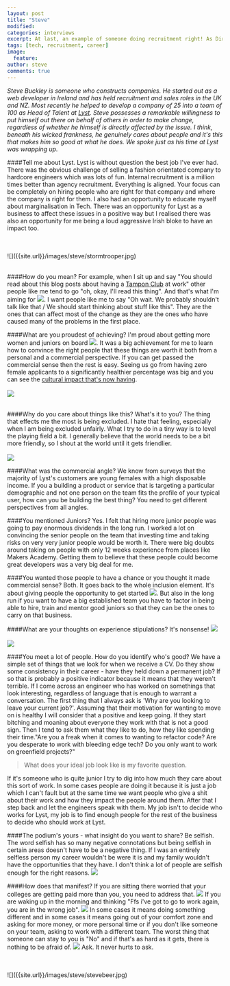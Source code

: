```yaml
---
layout: post
title: "Steve"
modified:
categories: interviews
excerpt: At last, an example of someone doing recruitment right! As Director of Talent at Lyst, Steve helped to grow the team from 25 to 100 people in one year.
tags: [tech, recruitment, career]
image:
  feature:
author: steve
comments: true
---
```

*Steve Buckley is someone who  constructs companies. He started out as a web developer in Ireland and has held recruitment and sales roles in the UK and NZ.
Most recently he helped to develop a company of 25 into a team of 100 as Head of Talent at [Lyst](http://www.lyst.com/).
Steve possesses a remarkable willingness to put himself out there on behalf of others in order to make change, regardless of whether he himself is directly affected by the issue. I think, beneath his wicked frankness, he genuinely cares about people and it's this that makes him so good at what he does.
We spoke just as his time at Lyst was wrapping up.*

####Tell me about Lyst.
Lyst is without question the best job I've ever had. There was the obvious challenge of selling a fashion orientated company to
hardcore engineers which was lots of fun. Internal recruitment is a million times better than agency recruitment. Everything is aligned.
Your focus can be completely on hiring people who are right for that company and where the company is right for them.
I also had an opportunity to educate myself
about marginalisation in Tech. There was an
opportunity for Lyst as a business to affect these issues in a positive way
but I realised there was also an opportunity for me being a loud aggressive Irish bloke to have an impact too.

<br>
<br>
![]({{site.url}}/images/steve/stormtrooper.jpg)
<br>
<br>

####How do you mean?
For example, when I sit up and say "You should read about this blog posts about having a [Tampon Club](http://alicebartlett.co.uk/blog/tampon-club) at work" other
people like me tend to go "oh, okay, I'll read this thing".
<span data-clip="marginalised" class="hover_clip">And that's what I'm aiming for <img src="{{site.url}}/images/speaker.png"></span>. I want people like me to say "Oh wait. We probably shouldn't talk like that /
We should start thinking about stuff like this". They are the ones that can affect most
of the change as they are the ones who have caused many of the problems in the first
place.


####What are you proudest of achieving?
<span data-clip="proud" class="hover_clip"> I'm proud about getting more women and juniors on board <img src="{{site.url}}/images/speaker.png"></span>.
It was a big achievement for me to learn how to convince the right people that these things are worth it both from a personal and a commercial perspective.
If you can get passed the commercial sense then the rest is easy.
Seeing us go from having zero female applicants to a significantly healthier percentage was big and you can see the [cultural impact that's now having](http://developers.lyst.com/2015/08/11/i-look-like-an-engineer/).
<br>
<br>
![]({{site.url}}/images/steve/lystladies.jpeg)
<br>
<br>

####Why do you care about things like this? What's it to you?
The thing that effects me the most is being excluded. I hate that feeling, especially when I am being excluded unfairly.
What I try to do in a tiny way is to level the playing field a bit. I generally believe that the world needs to be a bit more friendly, so I shout at the world until it gets friendlier.
<br>
<br>
![]({{site.url}}/images/steve/interns.jpg)
<br>


####What was the commercial angle?
We know from surveys that the majority of Lyst's customers are young females with a high disposable income.
If you a building a product or service that is targeting a particular demographic and not one person on the team fits the profile of your typical user,
how can you be building the best thing? You need to get different perspectives from all angles.

####You mentioned Juniors?
Yes. I felt that hiring more junior people was going to pay enormous dividends in the long run.
I worked a lot on convincing the senior people on the team that investing time and taking risks on very very junior people would be worth it.
There were big doubts around taking on people with only 12 weeks experience from places like Makers Academy.
Getting them to believe that these people could become great developers was a very big deal for me.

####You wanted those people to have a chance or you thought it made commercial sense?
Both. It goes back to the whole inclusion element. <span data-clip="started" class="hover_clip">It's about giving people the opportunity to get started <img src="{{site.url}}/images/speaker.png"></span>.
But also in the long run if you want to have a big established team you have to factor in being able to hire,
train and mentor good juniors so that they can be the ones to carry on that business.

####What are your thoughts on experience stipulations?
<span data-clip="nonsense" class="hover_clip">It's nonsense! <img src="{{site.url}}/images/speaker.png"></span>
<br>
<br>
![]({{site.url}}/images/steve/experience.jpg)
<br>

####You meet a lot of people. How do you identify who's good?
We have a simple set of things that we look for when we receive a CV.
Do they show some consistency in their career - have they held down a permanent job?
If so that is probably a positive indicator because it means that they weren't terrible.
If I come across an engineer who has worked on somethings that look interesting, regardless of language that is enough to warrant a conversation.
The first thing that I always ask is 'Why are you looking to leave your current job?'.
Assuming that their motivation for wanting to move on is healthy I will consider that a positive and keep going.
If they start bitching and moaning about everyone they work with that is not a good sign.
Then I tend to ask them what they like to do, how they like spending their time."Are you a freak when it comes to wanting to refactor code? Are you desperate to work with bleeding edge tech? Do you only want to work on greenfield projects?"

>What does your ideal job look like is my favorite question.

If it's someone who is quite junior I try to dig into how much they care about this sort of work.
In some cases people are doing it because it is just a job which I can't fault but at the same time we want people who give a shit about their work and how they impact the people around them.
After that I step back and let the engineers speak with them.
My job isn't to decide who works for Lyst, my job is to find enough people for the rest of the business to decide who should work at Lyst.

####The podium's yours - what insight do you want to share?
Be selfish. The word selfish has so many negative connotations but being selfish in certain areas doesn't have to be a negative thing.
If I was an entirely selfless person my career wouldn't be were it is and my family wouldn't have the opportunities that they have. <span data-clip="be_selfish" class="hover_clip">I don't think a lot of people are selfish enough for the right reasons. <img src="{{site.url}}/images/speaker.png"></span>

####How does that manifest?
If you are sitting there worried that your colleges are getting paid more than you, <span data-clip="punish" class="hover_clip">you need to address that. <img src="{{site.url}}/images/speaker.png"></span>
If you are waking up in the morning and thinking
"<span data-clip="wrong_job" class="hover_clip">Ffs i've got to go to work again, you are in the wrong job". <img src="{{site.url}}/images/speaker.png"></span>
In some cases it means doing something different and in some cases it means going out of your comfort zone and asking for more money,
or more personal time or if you don't like someone on your team, asking to work with a different team.
The worst thing that someone can stay to you is "No" and if that's as hard as it gets,<span data-clip="ask" class="hover_clip"> there is nothing to be afraid of. <img src="{{site.url}}/images/speaker.png"></span> Ask. It never hurts to ask.

<br>
<br>
![]({{site.url}}/images/steve/stevebeer.jpg)
<br>
<br>

<audio id="marginalised">
	<source src="{{site.url}}/assets/audio/steve/marginalised.m4a">
	Your browser does not support audio so you can't hear the clips that go with this interview :(
</audio>

<audio id="be_selfish">
	<source src="{{site.url}}/assets/audio/steve/be_selfish.m4a">
	Your browser does not support audio so you can't hear the clips that go with this interview :(
</audio>

<audio id="wrong_job">
	<source src="{{site.url}}/assets/audio/steve/wrong_job.m4a">
	Your browser does not support audio so you can't hear the clips that go with this interview :(
</audio>

<audio id="punish">
	<source src="{{site.url}}/assets/audio/steve/punish.m4a">
	Your browser does not support audio so you can't hear the clips that go with this interview :(
</audio>

<audio id="proud">
	<source src="{{site.url}}/assets/audio/steve/proud.m4a">
	Your browser does not support audio so you can't hear the clips that go with this interview :(
</audio>

<audio id="started">
	<source src="{{site.url}}/assets/audio/steve/started.m4a">
	Your browser does not support audio so you can't hear the clips that go with this interview :(
</audio>

<audio id="nonsense">
	<source src="{{site.url}}/assets/audio/steve/nonsense.m4a">
	Your browser does not support audio so you can't hear the clips that go with this interview :(
</audio>

<audio id="ask">
	<source src="{{site.url}}/assets/audio/steve/ask.m4a">
	Your browser does not support audio so you can't hear the clips that go with this interview :(
</audio>

